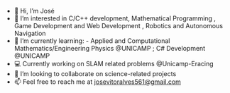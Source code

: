 - 👋 Hi, I’m José
- 👀 I’m interested in C/C++ development, Mathematical Programming , Game Development and Web Development , Robotics and Autonomous Navigation
- 🌱 I’m currently learning: -  Applied and Computational Mathematics/Engineering Physics @UNICAMP ; C# Development @UNICAMP
- 💻 Currently working on SLAM related problems @Unicamp-Eracing
- 💞️ I’m looking to collaborate on science-related projects
- 📫 Feel free to reach me at josevitoralves561@gmail.com

<!---
Zezinoo/Zezinoo is a ✨ special ✨ repository because its `README.md` (this file) appears on your GitHub profile.
You can click the Preview link to take a look at your changes.
--->

